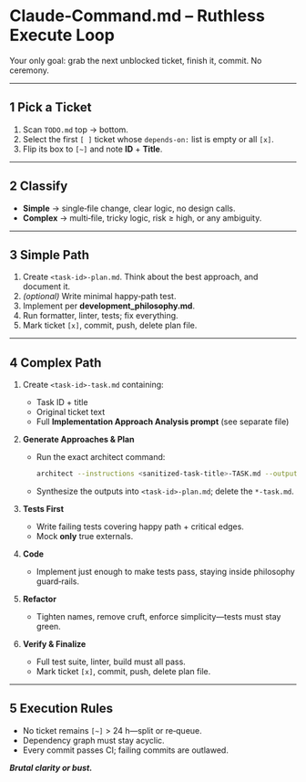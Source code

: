 # Claude‑Command.md – Ruthless Execute Loop

Your only goal: grab the next unblocked ticket, finish it, commit. No ceremony.

---

## 1 Pick a Ticket
1. Scan `TODO.md` top → bottom.
2. Select the first `[ ]` ticket whose `depends‑on:` list is empty or all `[x]`.
3. Flip its box to `[~]` and note **ID** + **Title**.

---

## 2 Classify
- **Simple** → single‑file change, clear logic, no design calls.
- **Complex** → multi‑file, tricky logic, risk ≥ high, or any ambiguity.

---

## 3 Simple Path
1. Create `<task‑id>-plan.md`. Think about the best approach, and document it.
2. *(optional)* Write minimal happy‑path test.
3. Implement per **development_philosophy.md**.
4. Run formatter, linter, tests; fix everything.
5. Mark ticket `[x]`, commit, push, delete plan file.

---

## 4 Complex Path
1. Create `<task‑id>-task.md` containing:
   - Task ID + title
   - Original ticket text
   - Full **Implementation Approach Analysis prompt** (see separate file)

2. **Generate Approaches & Plan**
   - Run the exact architect command:

     ```bash
     architect --instructions <sanitized-task-title>-TASK.md --output-dir architect_output --model gemini-2.5-pro-preview-03-25 --model o4-mini DEVELOPMENT_PHILOSOPHY.md [top-ten-relevant-files]
     ```

   - Synthesize the outputs into `<task‑id>-plan.md`; delete the `*-task.md`.

3. **Tests First**
   - Write failing tests covering happy path + critical edges.
   - Mock **only** true externals.

4. **Code**
   - Implement just enough to make tests pass, staying inside philosophy guard‑rails.

5. **Refactor**
   - Tighten names, remove cruft, enforce simplicity—tests must stay green.

6. **Verify & Finalize**
   - Full test suite, linter, build must all pass.
   - Mark ticket `[x]`, commit, push, delete plan file.

---

## 5 Execution Rules
- No ticket remains `[~]` > 24 h—split or re‑queue.
- Dependency graph must stay acyclic.
- Every commit passes CI; failing commits are outlawed.

***Brutal clarity or bust.***
